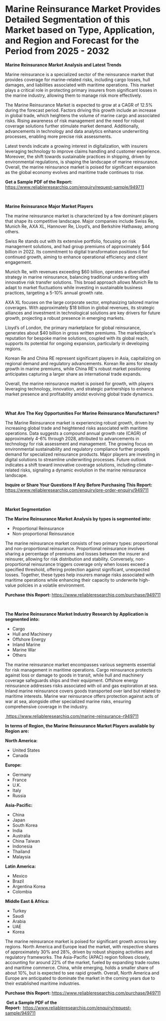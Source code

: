 <p><h1>Marine Reinsurance Market Provides Detailed Segmentation of this Market based on Type, Application, and Region and Forecast for the Period from 2025 - 2032</h1></p><p><strong>Marine Reinsurance Market Analysis and Latest Trends</strong></p>
<p><p>Marine reinsurance is a specialized sector of the reinsurance market that provides coverage for marine-related risks, including cargo losses, hull damages, and liabilities associated with maritime operations. This market plays a critical role in protecting primary insurers from significant losses in the marine industry, allowing them to manage risk more effectively.</p><p>The Marine Reinsurance Market is expected to grow at a CAGR of 12.5% during the forecast period. Factors driving this growth include an increase in global trade, which heightens the volume of marine cargo and associated risks. Rising awareness of risk management and the need for robust coverage solutions further stimulate market demand. Additionally, advancements in technology and data analytics enhance underwriting processes, enabling more precise risk assessments.</p><p>Latest trends indicate a growing interest in digitalization, with insurers leveraging technology to improve claims handling and customer experience. Moreover, the shift towards sustainable practices in shipping, driven by environmental regulations, is shaping the landscape of marine reinsurance. Overall, the marine reinsurance market is poised for significant expansion as the global economy evolves and maritime trade continues to rise.</p></p>
<p><strong>Get a Sample PDF of the Report:&nbsp;</strong> <a href="https://www.reliableresearchiq.com/enquiry/request-sample/949711?utm_campaign=103&utm_medium=2&utm_source=Github&utm_content=ia&utm_term=18042025&utm_id=marine-reinsurance">https://www.reliableresearchiq.com/enquiry/request-sample/949711</a></p>
<p>&nbsp;</p>
<p><strong>Marine Reinsurance Major Market Players</strong></p>
<p><p>The marine reinsurance market is characterized by a few dominant players that shape its competitive landscape. Major companies include Swiss Re, Munich Re, AXA XL, Hannover Re, Lloyd’s, and Berkshire Hathaway, among others. </p><p>Swiss Re stands out with its extensive portfolio, focusing on risk management solutions, and had group premiums of approximately $44 billion in 2022. Its commitment to digital transformation positions it for continued growth, aiming to enhance operational efficiency and client engagement.</p><p>Munich Re, with revenues exceeding $60 billion, operates a diversified strategy in marine reinsurance, balancing traditional underwriting with innovative risk transfer solutions. This broad approach allows Munich Re to adapt to market fluctuations while investing in sustainable business practices, targeting a 5-10% annual growth rate.</p><p>AXA XL focuses on the large corporate sector, emphasizing tailored marine coverages. With approximately $18 billion in global revenues, its strategic alliances and investment in technological solutions are key drivers for future growth, projecting a robust presence in emerging markets.</p><p>Lloyd’s of London, the primary marketplace for global reinsurance, generates about $40 billion in gross written premiums. The marketplace's reputation for bespoke marine solutions, coupled with its global reach, supports its potential for ongoing expansion, particularly in developing regions.</p><p>Korean Re and China RE represent significant players in Asia, capitalizing on regional demand and regulatory advancements. Korean Re aims for steady growth in marine premiums, while China RE's robust market positioning anticipates capturing a larger share as international trade expands.</p><p>Overall, the marine reinsurance market is poised for growth, with players leveraging technology, innovation, and strategic partnerships to enhance market presence and profitability amidst evolving global trade dynamics.</p></p>
<p>&nbsp;</p>
<p><strong>What Are The Key Opportunities For Marine Reinsurance Manufacturers?</strong></p>
<p><p>The Marine Reinsurance market is experiencing robust growth, driven by increasing global trade and heightened risks associated with maritime operations. Data suggests a compound annual growth rate (CAGR) of approximately 4-6% through 2028, attributed to advancements in technology for risk assessment and management. The growing focus on environmental sustainability and regulatory compliance further propels demand for specialized reinsurance products. Major players are investing in digital solutions to streamline underwriting processes. Future outlook indicates a shift toward innovative coverage solutions, including climate-related risks, signaling a dynamic evolution in the marine reinsurance landscape.</p></p>
<p><strong>Inquire or Share Your Questions If Any Before Purchasing This Report:</strong> <a href="https://www.reliableresearchiq.com/enquiry/pre-order-enquiry/949711?utm_campaign=103&utm_medium=2&utm_source=Github&utm_content=ia&utm_term=18042025&utm_id=marine-reinsurance">https://www.reliableresearchiq.com/enquiry/pre-order-enquiry/949711</a></p>
<p>&nbsp;</p>
<p><strong>Market Segmentation</strong></p>
<p><strong>The Marine Reinsurance Market Analysis by types is segmented into:</strong></p>
<p><ul><li>Proportional Reinsurance</li><li>Non-proportional Reinsurance</li></ul></p>
<p><p>The marine reinsurance market consists of two primary types: proportional and non-proportional reinsurance. Proportional reinsurance involves sharing a percentage of premiums and losses between the insurer and reinsurer, allowing for risk distribution and stability. Conversely, non-proportional reinsurance triggers coverage only when losses exceed a specified threshold, offering protection against significant, unexpected losses. Together, these types help insurers manage risks associated with maritime operations while enhancing their capacity to underwrite high-value policies in a volatile environment.</p></p>
<p><strong>Purchase this Report:&nbsp;</strong><a href="https://www.reliableresearchiq.com/purchase/949711?utm_campaign=103&utm_medium=2&utm_source=Github&utm_content=ia&utm_term=18042025&utm_id=marine-reinsurance">https://www.reliableresearchiq.com/purchase/949711</a></p>
<p>&nbsp;</p>
<p><strong>The Marine Reinsurance Market Industry Research by Application is segmented into:</strong></p>
<p><ul><li>Cargo</li><li>Hull and Machinery</li><li>Offshore Energy</li><li>Inland Marine</li><li>Marine War</li><li>Others</li></ul></p>
<p><p>The marine reinsurance market encompasses various segments essential for risk management in maritime operations. Cargo reinsurance protects against loss or damage to goods in transit, while hull and machinery coverage safeguards ships and their equipment. Offshore energy reinsurance addresses risks associated with oil and gas exploration at sea. Inland marine reinsurance covers goods transported over land but related to maritime interests. Marine war reinsurance offers protection against acts of war at sea, alongside other specialized marine risks, ensuring comprehensive coverage in the industry.</p></p>
<p><a href="https://www.reliableresearchiq.com/marine-reinsurance-r949711?utm_campaign=103&utm_medium=2&utm_source=Github&utm_content=ia&utm_term=18042025&utm_id=marine-reinsurance">&nbsp;https://www.reliableresearchiq.com/marine-reinsurance-r949711</a></p>
<p><strong>In terms of Region, the Marine Reinsurance Market Players available by Region are:</strong></p>
<p>
    <p> <strong> North America: </strong>
        <ul>
            <li>United States</li>
            <li>Canada</li>
        </ul>
        </p> 
    <p> <strong> Europe: </strong>
        <ul>
            <li>Germany</li>
            <li>France</li>
            <li>U.K.</li>
            <li>Italy</li>
            <li>Russia</li>
        </ul>
        </p> 
    <p> <strong> Asia-Pacific: </strong>
        <ul>
            <li>China</li>
            <li>Japan</li>
            <li>South Korea</li>
            <li>India</li>
            <li>Australia</li>
            <li>China Taiwan</li>
            <li>Indonesia</li>
            <li>Thailand</li>
            <li>Malaysia</li>
        </ul>
        </p> 
    <p> <strong> Latin America: </strong>
        <ul>
            <li>Mexico</li>
            <li>Brazil</li>
            <li>Argentina Korea</li>
            <li>Colombia</li>
        </ul>
        </p> 
    <p> <strong> Middle East & Africa: </strong>
        <ul>
            <li>Turkey</li>
            <li>Saudi</li>
            <li>Arabia</li>
            <li>UAE</li>
            <li>Korea</li>
        </ul>
    </p>
    </p>
<p><p>The marine reinsurance market is poised for significant growth across key regions. North America and Europe lead the market, with respective shares of approximately 30% and 28%, driven by robust shipping activities and regulatory frameworks. The Asia-Pacific (APAC) region follows closely, accounting for around 22% of the market, fueled by expanding trade routes and maritime commerce. China, while emerging, holds a smaller share of about 10%, but is expected to see rapid growth. Overall, North America and Europe are anticipated to dominate the market in the coming years due to their established maritime industries.</p></p>
<p><strong>Purchase this Report: </strong><a href="https://www.reliableresearchiq.com/purchase/949711?utm_campaign=103&utm_medium=2&utm_source=Github&utm_content=ia&utm_term=18042025&utm_id=marine-reinsurance">https://www.reliableresearchiq.com/purchase/949711</a></p>
<p>&nbsp;<strong>Get a Sample PDF of the Report:&nbsp;&nbsp;</strong><a href="https://www.reliableresearchiq.com/enquiry/request-sample/949711?utm_campaign=103&utm_medium=2&utm_source=Github&utm_content=ia&utm_term=18042025&utm_id=marine-reinsurance">https://www.reliableresearchiq.com/enquiry/request-sample/949711</a></p>
<p><strong></strong></p>
<p><p></p><p></p><p></p></p>